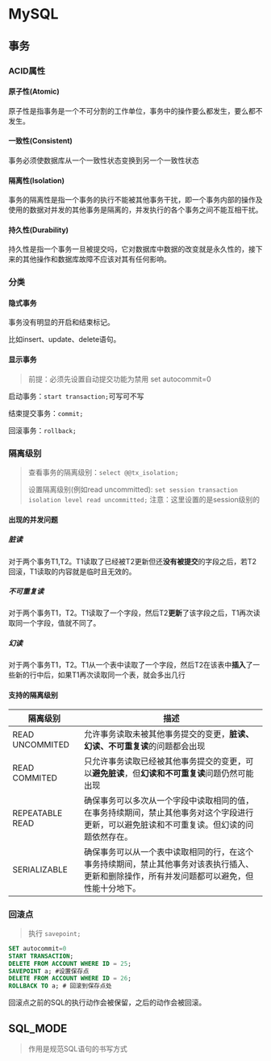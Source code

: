 # MySQL



## 事务

### ACID属性

#### 原子性(Atomic)

原子性是指事务是一个不可分割的工作单位，事务中的操作要么都发生，要么都不发生。

#### 一致性(Consistent)

事务必须使数据库从一个一致性状态变换到另一个一致性状态

#### 隔离性(Isolation)

事务的隔离性是指一个事务的执行不能被其他事务干扰，即一个事务内部的操作及使用的数据对并发的其他事务是隔离的，并发执行的各个事务之间不能互相干扰。

#### 持久性(Durability)

持久性是指一个事务一旦被提交吗，它对数据库中数据的改变就是永久性的，接下来的其他操作和数据库故障不应该对其有任何影响。

### 分类

#### 隐式事务

事务没有明显的开启和结束标记。  

比如insert、update、delete语句。  

#### 显示事务

> 前提：必须先设置自动提交功能为禁用 set autocommit=0

启动事务：`start transaction;`可写可不写  

结束提交事务：`commit;`  

回滚事务：`rollback;`

### 隔离级别

> 查看事务的隔离级别：`select @@tx_isolation;`
>
> 设置隔离级别(例如read uncommitted): `set session transaction isolation level read uncommitted;`  注意：这里设置的是session级别的

#### 出现的并发问题

##### 脏读

对于两个事务T1,T2。T1读取了已经被T2更新但还**没有被提交**的字段之后，若T2回滚，T1读取的内容就是临时且无效的。

##### 不可重复读

对于两个事务T1，T2。T1读取了一个字段，然后T2**更新**了该字段之后，T1再次读取同一个字段，值就不同了。

##### 幻读

对于两个事务T1，T2。T1从一个表中读取了一个字段，然后T2在该表中**插入**了一些新的行中后，如果T1再次读取同一个表，就会多出几行  

#### 支持的隔离级别

| 隔离级别        | 描述                                                         |
| --------------- | ------------------------------------------------------------ |
| READ UNCOMMITED | 允许事务读取未被其他事务提交的变更，**脏读、幻读、不可重复读**的问题都会出现 |
| READ COMMITED   | 只允许事务读取已经被其他事务提交的变更，可以**避免脏读**，但**幻读和不可重复读**问题仍然可能出现 |
| REPEATABLE READ | 确保事务可以多次从一个字段中读取相同的值，在事务持续期间，禁止其他事务对这个字段进行更新，可以避免脏读和不可重复读。但幻读的问题依然存在。 |
| SERIALIZABLE    | 确保事务可以从一个表中读取相同的行，在这个事务持续期间，禁止其他事务对该表执行插入、更新和删除操作，所有并发问题都可以避免，但性能十分地下。 |

### 回滚点

> 执行 `savepoint;`

```sql
SET autocommit=0
START TRANSACTION;
DELETE FROM ACCOUNT WHERE ID = 25;
SAVEPOINT a; #设置保存点
DELETE FROM ACCOUNT WHERE ID = 26;
ROLLBACK TO a; # 回滚到保存点处
```

回滚点之前的SQL的执行动作会被保留，之后的动作会被回滚。  

## SQL_MODE

> 作用是规范SQL语句的书写方式